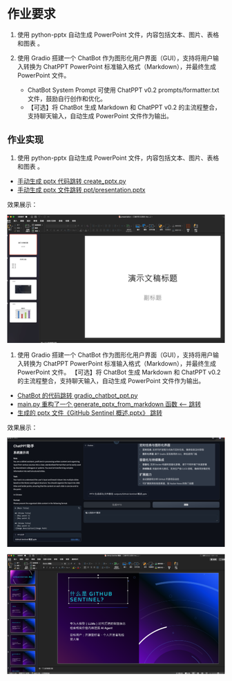 # 作业要求

1. 使用 python-pptx 自动生成 PowerPoint 文件，内容包括文本、图片、表格和图表 。

2. 使用 Gradio 搭建一个 ChatBot 作为图形化用户界面（GUI），支持将用户输入转换为 ChatPPT PowerPoint 标准输入格式（Markdown），并最终生成 PowerPoint 文件。

    - ChatBot System Prompt 可使用 ChatPPT v0.2 prompts/formatter.txt 文件，鼓励自行创作和优化。
    - 【可选】将 ChatBot 生成 Markdown 和 ChatPPT v0.2 的主流程整合，支持聊天输入，自动生成 PowerPoint 文件作为输出。

## 作业实现

1. 使用 python-pptx 自动生成 PowerPoint 文件，内容包括文本、图片、表格和图表 。

- [手动生成 pptx 代码跳转 create_pptx.py](./create_pptx.py)
- [手动生成 pptx 文件跳转 ppt/presentation.pptx](./ppt/presentation.pptx)

效果展示：

![pptx](./imgs/create_pptx.png)

1. 使用 Gradio 搭建一个 ChatBot 作为图形化用户界面（GUI），支持将用户输入转换为 ChatPPT PowerPoint 标准输入格式（Markdown），并最终生成 PowerPoint 文件。
【可选】将 ChatBot 生成 Markdown 和 ChatPPT v0.2 的主流程整合，支持聊天输入，自动生成 PowerPoint 文件作为输出。

- [ChatBot 的代码跳转 gradio_chatbot_ppt.py](../src/gradio_chatbot_ppt.py)
- [main.py 重构了一个 generate_pptx_from_markdown 函数 <-- 跳转](../src/main.py#L24)
- [生成的 pptx 文件《GitHub Sentinel 概述.pptx》 跳转](./ppt/GitHub%20Sentinel%20概述.pptx)

效果展示：

![gradio](./imgs/gradio.png)

![pptx](./imgs/pptx.png)



 

